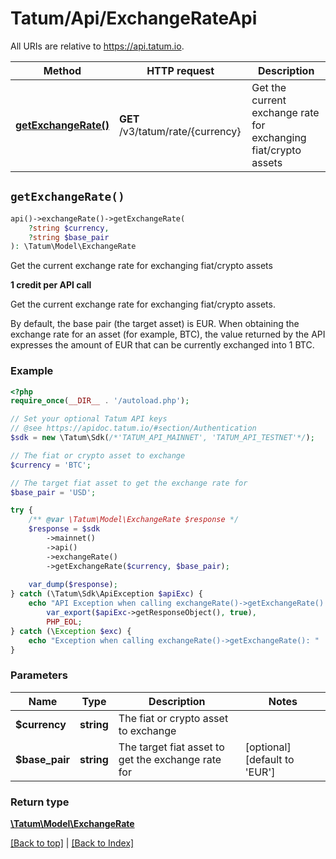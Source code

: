 # Tatum/Api/ExchangeRateApi

All URIs are relative to https://api.tatum.io.

Method | HTTP request | Description
------------- | ------------- | -------------
[**getExchangeRate()**](#getexchangerate) | **GET** /v3/tatum/rate/{currency} | Get the current exchange rate for exchanging fiat/crypto assets


## `getExchangeRate()`

```php
api()->exchangeRate()->getExchangeRate(
    ?string $currency, 
    ?string $base_pair
): \Tatum\Model\ExchangeRate
```

Get the current exchange rate for exchanging fiat/crypto assets

<p><b>1 credit per API call</b></p> <p>Get the current exchange rate for exchanging fiat/crypto assets.</p> <p>By default, the base pair (the target asset) is EUR. When obtaining the exchange rate for an asset (for example, BTC), the value returned by the API expresses the amount of EUR that can be currently exchanged into 1 BTC.</p>

### Example

```php
<?php
require_once(__DIR__ . '/autoload.php');

// Set your optional Tatum API keys
// @see https://apidoc.tatum.io/#section/Authentication
$sdk = new \Tatum\Sdk(/*'TATUM_API_MAINNET', 'TATUM_API_TESTNET'*/);

// The fiat or crypto asset to exchange
$currency = 'BTC';

// The target fiat asset to get the exchange rate for
$base_pair = 'USD';

try {
    /** @var \Tatum\Model\ExchangeRate $response */
    $response = $sdk
        ->mainnet()
        ->api()
        ->exchangeRate()
        ->getExchangeRate($currency, $base_pair);
    
    var_dump($response);
} catch (\Tatum\Sdk\ApiException $apiExc) {
    echo "API Exception when calling exchangeRate()->getExchangeRate(): ",
        var_export($apiExc->getResponseObject(), true),
        PHP_EOL;
} catch (\Exception $exc) {
    echo "Exception when calling exchangeRate()->getExchangeRate(): " . $exc->getMessage() . PHP_EOL;
}
```

### Parameters

Name | Type | Description  | Notes
------------- | ------------- | ------------- | -------------
 **$currency** | **string**| The fiat or crypto asset to exchange |
 **$base_pair** | **string**| The target fiat asset to get the exchange rate for | [optional] [default to &#39;EUR&#39;]

### Return type

[**\Tatum\Model\ExchangeRate**](../Model/ExchangeRate.md)

[[Back to top]](#) | [[Back to Index]](../index.md)

